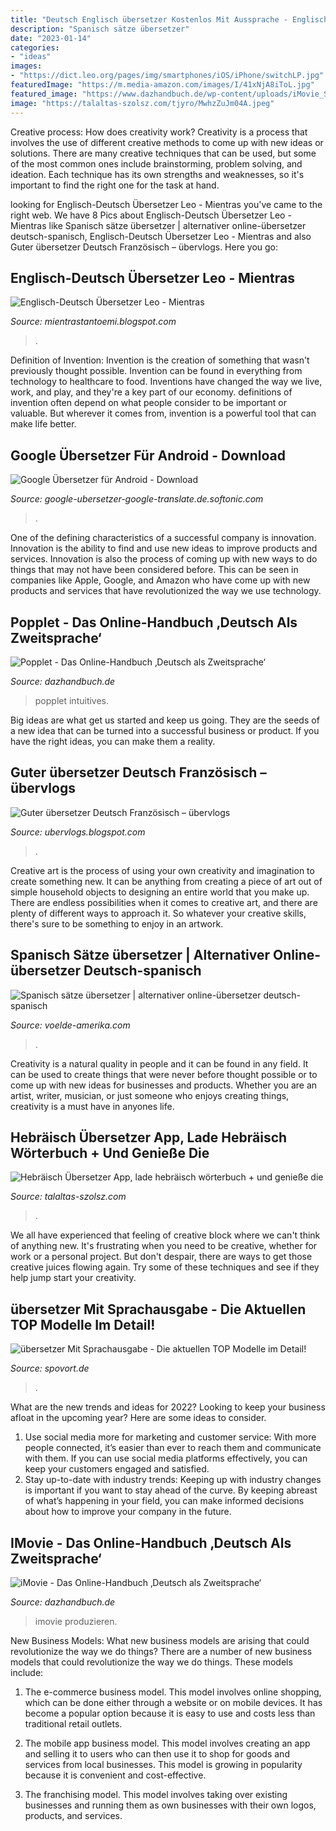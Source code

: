 ```yaml
---
title: "Deutsch Englisch übersetzer Kostenlos Mit Aussprache - Englisch-deutsch übersetzer Leo"
description: "Spanisch sätze übersetzer"
date: "2023-01-14"
categories:
- "ideas"
images:
- "https://dict.leo.org/pages/img/smartphones/iOS/iPhone/switchLP.jpg"
featuredImage: "https://m.media-amazon.com/images/I/41xNjA8iToL.jpg"
featured_image: "https://www.dazhandbuch.de/wp-content/uploads/iMovie_Screenshot-2.jpg"
image: "https://talaltas-szolsz.com/tjyro/MwhzZuJm04A.jpeg"
---
```



Creative process: How does creativity work?
Creativity is a process that involves the use of different creative methods to come up with new ideas or solutions. There are many creative techniques that can be used, but some of the most common ones include brainstorming, problem solving, and ideation. Each technique has its own strengths and weaknesses, so it's important to find the right one for the task at hand.

	

		
looking for Englisch-Deutsch Übersetzer Leo - Mientras you've came to the right web. We have 8 Pics about Englisch-Deutsch Übersetzer Leo - Mientras like Spanisch sätze übersetzer | alternativer online-übersetzer deutsch-spanisch, Englisch-Deutsch Übersetzer Leo - Mientras and also Guter übersetzer Deutsch Französisch – übervlogs. Here you go:
		
    
## Englisch-Deutsch Übersetzer Leo - Mientras

<img loading=lazy src="https://dict.leo.org/pages/img/smartphones/iOS/iPhone/switchLP.jpg" onerror="this.onerror=null;this.src='https://tse1.mm.bing.net/th?id=OIP.lbro0ZMCcDRVitWtZbjhMwHaQC&amp;pid=15.1';" alt="Englisch-Deutsch Übersetzer Leo - Mientras">

_Source: mientrastantoemi.blogspot.com_

>. 

	

Definition of Invention:
Invention is the creation of something that wasn't previously thought possible. Invention can be found in everything from technology to healthcare to food. Inventions have changed the way we live, work, and play, and they're a key part of our economy. definitions of invention often depend on what people consider to be important or valuable. But wherever it comes from, invention is a powerful tool that can make life better.

    
## Google Übersetzer Für Android - Download

<img loading=lazy src="https://images.sftcdn.net/images/t_app-cover-l,f_auto/p/4ac880d4-96d2-11e6-8690-00163ec9f5fa/1186909023/google-ubersetzer-google-translate-screenshot.png" onerror="this.onerror=null;this.src='https://tse4.mm.bing.net/th?id=OIP.OKN-cD0HTJE3VZ3LKxufdQHaL2&amp;pid=15.1';" alt="Google Übersetzer für Android - Download">

_Source: google-ubersetzer-google-translate.de.softonic.com_

>. 

	

One of the defining characteristics of a successful company is innovation. Innovation is the ability to find and use new ideas to improve products and services. Innovation is also the process of coming up with new ways to do things that may not have been considered before. This can be seen in companies like Apple, Google, and Amazon who have come up with new products and services that have revolutionized the way we use technology.

    
## Popplet - Das Online-Handbuch ‚Deutsch Als Zweitsprache‘

<img loading=lazy src="https://www.dazhandbuch.de/wp-content/uploads/Popplet.jpg" onerror="this.onerror=null;this.src='https://tse4.mm.bing.net/th?id=OIP.OMIub0kmGMPDDU5XRrxCcgHaGI&amp;pid=15.1';" alt="Popplet - Das Online-Handbuch ‚Deutsch als Zweitsprache‘">

_Source: dazhandbuch.de_

>popplet intuitives. 

	

Big ideas are what get us started and keep us going. They are the seeds of a new idea that can be turned into a successful business or product. If you have the right ideas, you can make them a reality.

    
## Guter übersetzer Deutsch Französisch – übervlogs

<img loading=lazy src="https://is1-ssl.mzstatic.com/image/thumb/PurpleSource124/v4/85/fc/1d/85fc1d7f-5fbb-b327-9d39-d393eabee8e7/6a3e18e8-3209-471f-af82-328f543d65b9_2_HomeWithOffline_ipadpro12.9-2ndgen.png/643x0w.jpg" onerror="this.onerror=null;this.src='https://tse4.mm.bing.net/th?id=OIP.6yxjPaDaVeAuYn_ZGgFLdwHaJ4&amp;pid=15.1';" alt="Guter übersetzer Deutsch Französisch – übervlogs">

_Source: ubervlogs.blogspot.com_

>. 

	

Creative art is the process of using your own creativity and imagination to create something new. It can be anything from creating a piece of art out of simple household objects to designing an entire world that you make up. There are endless possibilities when it comes to creative art, and there are plenty of different ways to approach it. So whatever your creative skills, there's sure to be something to enjoy in an artwork.

    
## Spanisch Sätze übersetzer | Alternativer Online-übersetzer Deutsch-spanisch

<img loading=lazy src="https://voelde-amerika.com/tjyro/KvGDaQm7uW2ts4G8vSUNcwHaFO.jpg" onerror="this.onerror=null;this.src='https://tse2.mm.bing.net/th?id=OIP.qCJ3aWjm6We7qh7l0yZYtgAAAA&amp;pid=15.1';" alt="Spanisch sätze übersetzer | alternativer online-übersetzer deutsch-spanisch">

_Source: voelde-amerika.com_

>. 

	

Creativity is a natural quality in people and it can be found in any field. It can be used to create things that were never before thought possible or to come up with new ideas for businesses and products. Whether you are an artist, writer, musician, or just someone who enjoys creating things, creativity is a must have in anyones life.

    
## Hebräisch Übersetzer App, Lade Hebräisch Wörterbuch + Und Genieße Die

<img loading=lazy src="https://talaltas-szolsz.com/tjyro/MwhzZuJm04A.jpeg" onerror="this.onerror=null;this.src='https://tse1.mm.bing.net/th?id=OIP.PVbOjosUMTY2eOZJ3CMROQHaFj&amp;pid=15.1';" alt="Hebräisch Übersetzer App, lade hebräisch wörterbuch + und genieße die">

_Source: talaltas-szolsz.com_

>. 

	

We all have experienced that feeling of creative block where we can't think of anything new. It's frustrating when you need to be creative, whether for work or a personal project. But don't despair, there are ways to get those creative juices flowing again. Try some of these techniques and see if they help jump start your creativity.

    
## übersetzer Mit Sprachausgabe - Die Aktuellen TOP Modelle Im Detail!

<img loading=lazy src="https://m.media-amazon.com/images/I/41xNjA8iToL.jpg" onerror="this.onerror=null;this.src='https://tse4.mm.bing.net/th?id=OIP.giRGSJOyxUkV4O9oF7x9ugHaHa&amp;pid=15.1';" alt="übersetzer Mit Sprachausgabe - Die aktuellen TOP Modelle im Detail!">

_Source: spovort.de_

>. 

	

What are the new trends and ideas for 2022?
Looking to keep your business afloat in the upcoming year? Here are some ideas to consider. 
1. Use social media more for marketing and customer service: With more people connected, it’s easier than ever to reach them and communicate with them. If you can use social media platforms effectively, you can keep your customers engaged and satisfied. 
2. Stay up-to-date with industry trends: Keeping up with industry changes is important if you want to stay ahead of the curve. By keeping abreast of what’s happening in your field, you can make informed decisions about how to improve your company in the future. 

    
## IMovie - Das Online-Handbuch ‚Deutsch Als Zweitsprache‘

<img loading=lazy src="https://www.dazhandbuch.de/wp-content/uploads/iMovie_Screenshot-2.jpg" onerror="this.onerror=null;this.src='https://tse4.mm.bing.net/th?id=OIP.TO4-D4pHTBHIdZ9SbtDJ9AHaH_&amp;pid=15.1';" alt="iMovie - Das Online-Handbuch ‚Deutsch als Zweitsprache‘">

_Source: dazhandbuch.de_

>imovie produzieren. 

	

New Business Models: What new business models are arising that could revolutionize the way we do things?
There are a number of new business models that could revolutionize the way we do things. These models include:
1. The e-commerce business model. This model involves online shopping, which can be done either through a website or on mobile devices. It has become a popular option because it is easy to use and costs less than traditional retail outlets.

2. The mobile app business model. This model involves creating an app and selling it to users who can then use it to shop for goods and services from local businesses. This model is growing in popularity because it is convenient and cost-effective.

3. The franchising model. This model involves taking over existing businesses and running them as own businesses with their own logos, products, and services.

